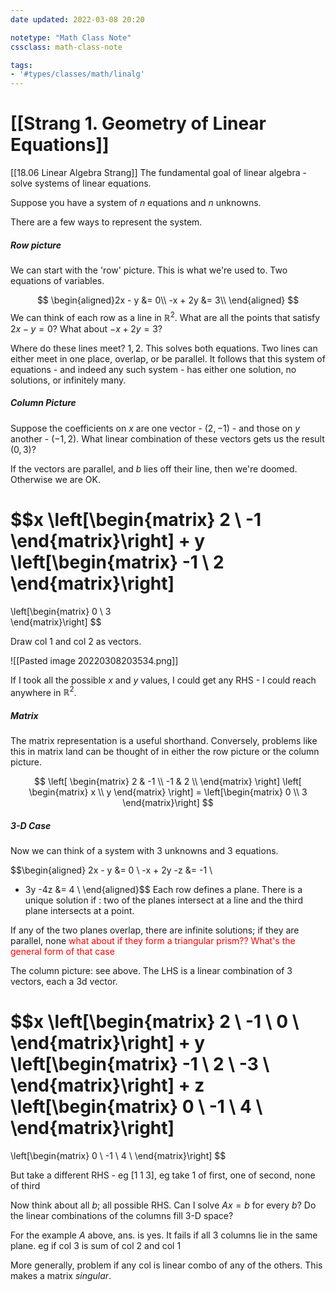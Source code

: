 ```yaml
---
date updated: 2022-03-08 20:20

notetype: "Math Class Note"
cssclass: math-class-note

tags: 
- '#types/classes/math/linalg'
---
```


# [[Strang 1. Geometry of Linear Equations]]
[[18.06 Linear Algebra Strang]]
The fundamental goal of linear algebra - solve systems of linear equations. 

Suppose you have a system of $n$ equations and $n$ unknowns. 

There are a few ways to represent the system. 

##### Row picture

We can start with the 'row' picture. This is what we're used to. Two equations of variables.  

$$
\begin{aligned}2x - y &= 0\\
-x + 2y &= 3\\
\end{aligned}
$$
We can think of each row as a line in $\mathbb{R}^2$. What are all the points that satisfy $2x -y = 0$? What about $-x + 2y =3$? 

Where do these lines meet? $1,2$. This solves both equations. 
Two lines can either meet in one place, overlap, or be parallel. It follows that this system of equations - and indeed any such system - has either one solution, no solutions, or infinitely many. 

##### Column Picture

Suppose the coefficients on $x$ are one vector - $(2,-1)$ - and those on $y$ another - $(-1,2)$. What linear combination of these vectors gets us the result $(0,3)$? 

If the vectors are parallel, and $b$ lies off their line, then we're doomed. Otherwise we are OK.

$$x \left[\begin{matrix}
2 \\ -1
\end{matrix}\right] + 
y \left[\begin{matrix}
-1 \\ 2
\end{matrix}\right]
 = 
\left[\begin{matrix}
0 \\ 3	
\end{matrix}\right]
$$


Draw col 1 and col 2 as vectors. 

![[Pasted image 20220308203534.png]]

If I took all the possible $x$ and $y$ values, I could get any RHS - I could reach anywhere in $\mathbb{R}^2$.


##### Matrix 

The matrix representation is a useful shorthand. Conversely, problems like this in matrix land can be thought of in either the row picture or the column picture. 

$$
\left[
\begin{matrix}
2 & -1 \\
-1 & 2 \\
\end{matrix}
\right]
\left[
\begin{matrix} x \\ y \end{matrix}
\right]
= \left[\begin{matrix} 0 \\ 3 \end{matrix}\right]
$$


##### 3-D Case

Now we can think of a system with 3 unknowns and 3 equations. 

$$\begin{aligned}
2x - y   &= 0 \\
-x + 2y  -z &= -1 \\
 - 3y  -4z &= 4 \\
\end{aligned}$$
Each row defines a plane. There is a unique solution if : two of the planes intersect at a line and the third plane intersects at a point.

If any of the two planes overlap, there are infinite solutions; if they are parallel, none <font color=red>what about if they form a triangular prism?? What's the general form of that case</font>

The column picture: see above. The LHS is a linear combination of 3 vectors, each a 3d vector. 

$$x \left[\begin{matrix}
2 \\ -1 \\ 0 \\ 
\end{matrix}\right] + 
y \left[\begin{matrix}
-1 \\ 2 \\ -3 \\
\end{matrix}\right] + 
z \left[\begin{matrix}
0 \\ -1 \\ 4 \\
\end{matrix}\right]
 = 
\left[\begin{matrix}
0 \\ -1 \\ 4 \\
\end{matrix}\right]
$$


But take a different RHS - eg $[1 \; 1 \; 3]$, eg take 1 of first, one of second, none of third

Now think about all $b$; all possible RHS. Can I solve $Ax = b$ for every $b$? Do the linear combinations of the columns fill 3-D space? 

For the example $A$ above, ans. is yes. It fails if all 3 columns lie in the same plane. eg if col 3 is sum of col 2 and col 1

More generally, problem if any col is linear combo of any of the others. This makes a matrix *singular*.

